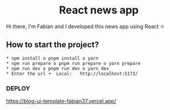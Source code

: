 <h1 align='center' >React news app</h1>

Hi there, I'm Fabian and I developed this news app using React ⚛

## How to start the project?

```
* npm install o pnpm install o yarn
* npm run prepare o pnpm run prepare o yarn prepare
* npm run dev o pnpm run dev o yarn dev
* Enter the url ➜  Local:   http://localhost:5173/
```

### DEPLOY

https://blog-ui-template-fabian37.vercel.app/
